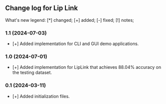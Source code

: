 Change log for Lip Link
----------

What's new legend: [*] changed; [+] added; [-] fixed; [!] notes;

### 1.1 (2024-07-03)

   - [+] Added implementation for CLI and GUI demo applications.


### 1.0 (2024-07-01)

   - [+] Added implementation for LipLink that achieves 88.04% accuracy on the testing dataset.


### 0.1 (2024-03-11)

   - [+] Added initialization files.
